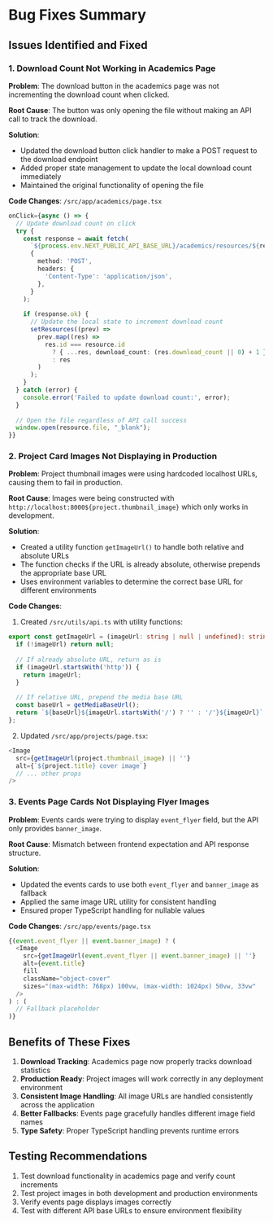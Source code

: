 # Bug Fixes Summary

## Issues Identified and Fixed

### 1. Download Count Not Working in Academics Page
**Problem**: The download button in the academics page was not incrementing the download count when clicked.

**Root Cause**: The button was only opening the file without making an API call to track the download.

**Solution**: 
- Updated the download button click handler to make a POST request to the download endpoint
- Added proper state management to update the local download count immediately
- Maintained the original functionality of opening the file

**Code Changes**: `/src/app/academics/page.tsx`
```typescript
onClick={async () => {
  // Update download count on click
  try {
    const response = await fetch(
      `${process.env.NEXT_PUBLIC_API_BASE_URL}/academics/resources/${resource.id}/download/`,
      {
        method: 'POST',
        headers: {
          'Content-Type': 'application/json',
        },
      }
    );
    
    if (response.ok) {
      // Update the local state to increment download count
      setResources((prev) =>
        prev.map((res) =>
          res.id === resource.id
            ? { ...res, download_count: (res.download_count || 0) + 1 }
            : res
        )
      );
    }
  } catch (error) {
    console.error('Failed to update download count:', error);
  }
  
  // Open the file regardless of API call success
  window.open(resource.file, "_blank");
}}
```

### 2. Project Card Images Not Displaying in Production
**Problem**: Project thumbnail images were using hardcoded localhost URLs, causing them to fail in production.

**Root Cause**: Images were being constructed with `http://localhost:8000${project.thumbnail_image}` which only works in development.

**Solution**:
- Created a utility function `getImageUrl()` to handle both relative and absolute URLs
- The function checks if the URL is already absolute, otherwise prepends the appropriate base URL
- Uses environment variables to determine the correct base URL for different environments

**Code Changes**: 
1. Created `/src/utils/api.ts` with utility functions:
```typescript
export const getImageUrl = (imageUrl: string | null | undefined): string | null => {
  if (!imageUrl) return null;
  
  // If already absolute URL, return as is
  if (imageUrl.startsWith('http')) {
    return imageUrl;
  }
  
  // If relative URL, prepend the media base URL
  const baseUrl = getMediaBaseUrl();
  return `${baseUrl}${imageUrl.startsWith('/') ? '' : '/'}${imageUrl}`;
};
```

2. Updated `/src/app/projects/page.tsx`:
```typescript
<Image
  src={getImageUrl(project.thumbnail_image) || ''}
  alt={`${project.title} cover image`}
  // ... other props
/>
```

### 3. Events Page Cards Not Displaying Flyer Images
**Problem**: Events cards were trying to display `event_flyer` field, but the API only provides `banner_image`.

**Root Cause**: Mismatch between frontend expectation and API response structure.

**Solution**:
- Updated the events cards to use both `event_flyer` and `banner_image` as fallback
- Applied the same image URL utility for consistent handling
- Ensured proper TypeScript handling for nullable values

**Code Changes**: `/src/app/events/page.tsx`
```typescript
{(event.event_flyer || event.banner_image) ? (
  <Image
    src={getImageUrl(event.event_flyer || event.banner_image) || ''}
    alt={event.title}
    fill
    className="object-cover"
    sizes="(max-width: 768px) 100vw, (max-width: 1024px) 50vw, 33vw"
  />
) : (
  // Fallback placeholder
)}
```

## Benefits of These Fixes

1. **Download Tracking**: Academics page now properly tracks download statistics
2. **Production Ready**: Project images will work correctly in any deployment environment
3. **Consistent Image Handling**: All image URLs are handled consistently across the application
4. **Better Fallbacks**: Events page gracefully handles different image field names
5. **Type Safety**: Proper TypeScript handling prevents runtime errors

## Testing Recommendations

1. Test download functionality in academics page and verify count increments
2. Test project images in both development and production environments
3. Verify events page displays images correctly
4. Test with different API base URLs to ensure environment flexibility
